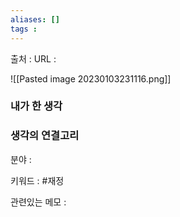 ```yaml
---
aliases: []
tags :
---
```

출처 : 
URL : 

![[Pasted image 20230103231116.png]]


### 내가 한 생각

### 생각의 연결고리
분야 : 

키워드 : #재정

관련있는 메모 : 